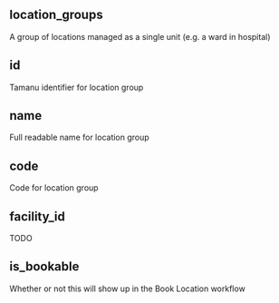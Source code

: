 ## location_groups

A group of locations managed as a single unit (e.g. a ward in hospital)

## id

Tamanu identifier for location group

## name

Full readable name for location group

## code

Code for location group

## facility_id

TODO

## is_bookable

Whether or not this will show up in the Book Location workflow

